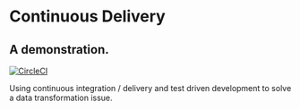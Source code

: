 # Continuous Delivery
## A demonstration.

[![CircleCI](https://circleci.com/gh/team-avocado-01/continuous-delivery-demonstration.svg?style=svg)](https://circleci.com/gh/team-avocado-01/continuous-delivery-demonstration)

Using continuous integration / delivery and test driven development to solve a data transformation
issue.
